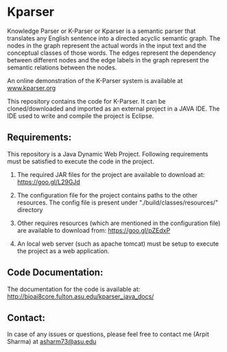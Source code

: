 # Kparser

Knowledge Parser or K-Parser or Kparser is a semantic parser that translates any English sentence into a directed acyclic semantic graph. The nodes in the graph represent the actual words in the input text and the conceptual classes of those words. 
The edges represent the dependency between different nodes and the edge labels in the graph represent the semantic relations between the nodes.

An online demonstration of the K-Parser system is available at www.kparser.org

This repository contains the code for K-Parser. It can be cloned/downloaded and imported as an external project in a JAVA IDE.
The IDE used to write and compile the project is Eclipse.

## Requirements:
This repository is a Java Dynamic Web Project. Following requirements must be satisfied to execute the code in the project.

1. The required JAR files for the project are available to download at:
   https://goo.gl/L29GJd
   
2. The configuration file for the project contains paths to the other resources. 
   The config file is present under "./build/classes/resources/" directory
   
3. Other requires resources (which are mentioned in the configuration file) are available to download from:
   https://goo.gl/pZEdxP

4. An local web server (such as apache tomcat) must be setup to execute the project as a web application.

## Code Documentation:
The documentation for the code is available at:
http://bioai8core.fulton.asu.edu/kparser_java_docs/


## Contact:
In case of any issues or questions, please feel free to contact me (Arpit Sharma) at asharm73@asu.edu
